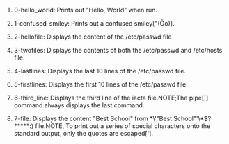1. 0-hello_world: Prints out "Hello, World" when run.

2. 1-confused_smiley: Prints out a confused smiley["(Ôo)].

3. 2-hellofile: Displays the content of the /etc/passwd file

4. 3-twofiles: Displays the contents of both the /etc/passwd and /etc/hosts file.

5. 4-lastlines: Displays the last 10 lines of the /etc/passwd file.

6. 5-firstlines: Displays the first 10 lines of the /etc/passwd file.

7. 6-third_line: Displays the third line of the iacta file.NOTE;The pipe[|] command always displays the last command.

8. 7-file: Displays the content "Best School" from \*\\'"Best School"\'\\*$\?\*\*\*\*\*:) file.NOTE, To print out a series of special characters onto the standard output, only the quotes are escaped['\].


